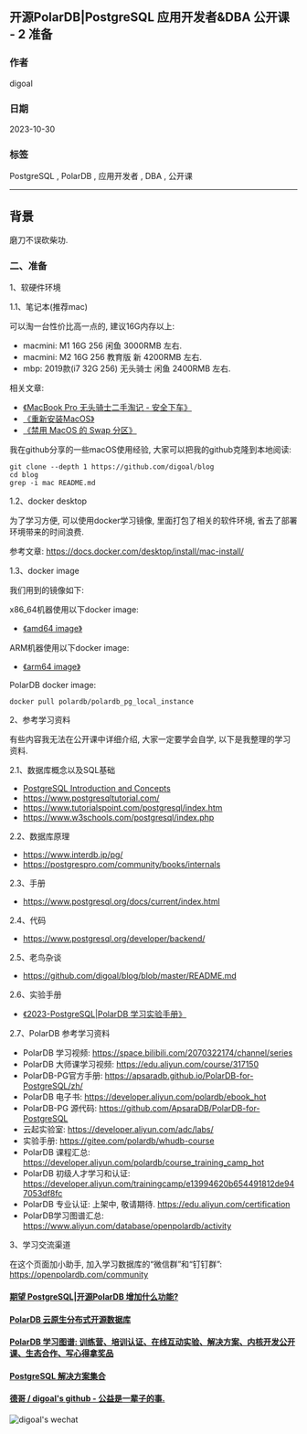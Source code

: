 ## 开源PolarDB|PostgreSQL 应用开发者&DBA 公开课 - 2 准备    
              
### 作者              
digoal              
              
### 日期              
2023-10-30              
              
### 标签              
PostgreSQL , PolarDB , 应用开发者 , DBA , 公开课    
              
----              
              
## 背景    
磨刀不误砍柴功.    
  
### 二、准备    
  
1、软硬件环境    
  
1\.1、笔记本(推荐mac)   
  
可以淘一台性价比高一点的, 建议16G内存以上:   
- macmini: M1 16G 256 闲鱼 3000RMB 左右.   
- macmini: M2 16G 256 教育版 新 4200RMB 左右.   
- mbp: 2019款(i7 32G 256) 无头骑士 闲鱼 2400RMB 左右.   
  
相关文章:   
- [《MacBook Pro 无头骑士二手淘记 - 安全下车》](../202212/20221210_01.md)    
- [《重新安装MacOS》](../202106/20210605_01.md)    
- [《禁用 MacOS 的 Swap 分区》](../202212/20221207_01.md)    
  
我在github分享的一些macOS使用经验, 大家可以把我的github克隆到本地阅读:    
```  
git clone --depth 1 https://github.com/digoal/blog   
cd blog   
grep -i mac README.md   
```  
  
1\.2、docker desktop   
  
为了学习方便, 可以使用docker学习镜像, 里面打包了相关的软件环境, 省去了部署环境带来的时间浪费.    
  
参考文章: https://docs.docker.com/desktop/install/mac-install/  
  
1\.3、docker image   
  
我们用到的镜像如下:   
  
x86_64机器使用以下docker image:    
- [《amd64 image》](../202307/20230710_03.md)    
    
ARM机器使用以下docker image:    
- [《arm64 image》](../202308/20230814_02.md)    
  
PolarDB docker image:  
```  
docker pull polardb/polardb_pg_local_instance  
```  
  
2、参考学习资料  
  
有些内容我无法在公开课中详细介绍, 大家一定要学会自学, 以下是我整理的学习资料.   
  
2\.1、数据库概念以及SQL基础  
- [PostgreSQL Introduction and Concepts](https://lab.demog.berkeley.edu/Docs/Refs/aw_pgsql_book.pdf)  
- https://www.postgresqltutorial.com/  
- https://www.tutorialspoint.com/postgresql/index.htm  
- https://www.w3schools.com/postgresql/index.php  
  
2\.2、数据库原理  
- https://www.interdb.jp/pg/  
- https://postgrespro.com/community/books/internals  
  
2\.3、手册  
- https://www.postgresql.org/docs/current/index.html  
  
2\.4、代码  
- https://www.postgresql.org/developer/backend/  
  
2\.5、老鸟杂谈  
- https://github.com/digoal/blog/blob/master/README.md  
  
2\.6、实验手册  
- [《2023-PostgreSQL|PolarDB 学习实验手册》](../202308/20230822_02.md)    
  
2\.7、PolarDB 参考学习资料   
- PolarDB 学习视频: https://space.bilibili.com/2070322174/channel/series  
- PolarDB 大师课学习视频: https://edu.aliyun.com/course/317150  
- PolarDB-PG官方手册: https://apsaradb.github.io/PolarDB-for-PostgreSQL/zh/  
- PolarDB 电子书: https://developer.aliyun.com/polardb/ebook_hot  
- PolarDB-PG 源代码: https://github.com/ApsaraDB/PolarDB-for-PostgreSQL  
- 云起实验室: https://developer.aliyun.com/adc/labs/  
- 实验手册: https://gitee.com/polardb/whudb-course  
- PolarDB 课程汇总: https://developer.aliyun.com/polardb/course_training_camp_hot  
- PolarDB 初级人才学习和认证: https://developer.aliyun.com/trainingcamp/e13994620b654491812de947053df8fc  
- PolarDB 专业认证: 上架中, 敬请期待. https://edu.aliyun.com/certification  
- PolarDB学习图谱汇总: https://www.aliyun.com/database/openpolardb/activity  
  
  
3、学习交流渠道    
  
在这个页面加小助手, 加入学习数据库的“微信群”和“钉钉群”: https://openpolardb.com/community    
  
  
  
#### [期望 PostgreSQL|开源PolarDB 增加什么功能?](https://github.com/digoal/blog/issues/76 "269ac3d1c492e938c0191101c7238216")
  
  
#### [PolarDB 云原生分布式开源数据库](https://github.com/ApsaraDB "57258f76c37864c6e6d23383d05714ea")
  
  
#### [PolarDB 学习图谱: 训练营、培训认证、在线互动实验、解决方案、内核开发公开课、生态合作、写心得拿奖品](https://www.aliyun.com/database/openpolardb/activity "8642f60e04ed0c814bf9cb9677976bd4")
  
  
#### [PostgreSQL 解决方案集合](../201706/20170601_02.md "40cff096e9ed7122c512b35d8561d9c8")
  
  
#### [德哥 / digoal's github - 公益是一辈子的事.](https://github.com/digoal/blog/blob/master/README.md "22709685feb7cab07d30f30387f0a9ae")
  
  
![digoal's wechat](../pic/digoal_weixin.jpg "f7ad92eeba24523fd47a6e1a0e691b59")
  
